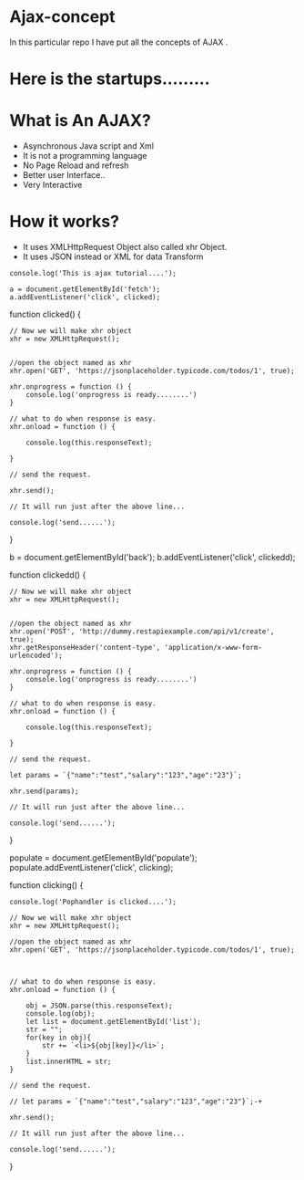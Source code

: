# Ajax-concept
In this particular repo I have put all the concepts of AJAX . 

# Here is the startups.........

# What is An AJAX?

   * Asynchronous Java script and Xml
   * It is not a programming language
   * No Page Reload and refresh
   * Better user Interface..
  * Very Interactive

# How it works?

   * It uses XMLHttpRequest Object also called xhr Object.
   * It uses JSON instead or XML for data Transform


    console.log('This is ajax tutorial....');

    a = document.getElementById('fetch');
    a.addEventListener('click', clicked);

function clicked() {


    // Now we will make xhr object
    xhr = new XMLHttpRequest();


    //open the object named as xhr
    xhr.open('GET', 'https://jsonplaceholder.typicode.com/todos/1', true);

    xhr.onprogress = function () {
        console.log('onprogress is ready........')
    }

    // what to do when response is easy.
    xhr.onload = function () {

        console.log(this.responseText);

    }

    // send the request.

    xhr.send();

    // It will run just after the above line...

    console.log('send......');
}



b = document.getElementById('back');
b.addEventListener('click', clickedd);

function clickedd() {


    // Now we will make xhr object
    xhr = new XMLHttpRequest();


    //open the object named as xhr
    xhr.open('POST', 'http://dummy.restapiexample.com/api/v1/create', true);
    xhr.getResponseHeader('content-type', 'application/x-www-form-urlencoded');

    xhr.onprogress = function () {
        console.log('onprogress is ready........')
    }

    // what to do when response is easy.
    xhr.onload = function () {

        console.log(this.responseText);

    }

    // send the request.

    let params = `{"name":"test","salary":"123","age":"23"}`;

    xhr.send(params);

    // It will run just after the above line...

    console.log('send......');
}





populate = document.getElementById('populate');
populate.addEventListener('click', clicking);

function clicking() {

    console.log('Pophandler is clicked....');

    // Now we will make xhr object
    xhr = new XMLHttpRequest();

    //open the object named as xhr
    xhr.open('GET', 'https://jsonplaceholder.typicode.com/todos/1', true);

    

    // what to do when response is easy.
    xhr.onload = function () {

        obj = JSON.parse(this.responseText);
        console.log(obj);
        let list = document.getElementById('list');
        str = "";
        for(key in obj){
            str += `<li>${obj[key]}</li>`;
        }
        list.innerHTML = str;
    }

    // send the request.

    // let params = `{"name":"test","salary":"123","age":"23"}`;-+

    xhr.send();

    // It will run just after the above line...

    console.log('send......');
}


